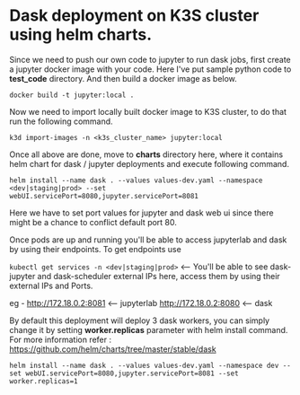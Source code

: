 # Dask deployment on K3S cluster using helm charts.

Since we need to push our own code to jupyter to run dask jobs, first create a jupyter docker image with your code. Here I've put sample python code to **test_code** directory. And then build a docker image as below.

`docker build -t jupyter:local .`

Now we need to import locally built docker image to K3S cluster, to do that run the following command.

`k3d import-images -n <k3s_cluster_name> jupyter:local`

Once all above are done, move to **charts** directory here, where it contains helm chart for dask / jupyter deployments and execute following command.

`helm install --name dask . --values values-dev.yaml --namespace <dev|staging|prod> --set webUI.servicePort=8080,jupyter.servicePort=8081`

Here we have to set port values for jupyter and dask web ui since there might be a chance to conflict default port 80.

Once pods are up and running you'll be able to access jupyterlab and dask by using their endpoints. To get endpoints use

`kubectl get services -n <dev|staging|prod>` <-- You'll be able to see dask-jupyter and dask-scheduler external IPs here, access them by using their external IPs and Ports.

eg - http://172.18.0.2:8081 <-- jupyterlab
     http://172.18.0.2:8080 <-- dask


By default this deployment will deploy 3 dask workers, you can simply change it by setting **worker.replicas** parameter with helm install command. For more information refer : https://github.com/helm/charts/tree/master/stable/dask

`helm install --name dask . --values values-dev.yaml --namespace dev --set webUI.servicePort=8080,jupyter.servicePort=8081 --set worker.replicas=1`